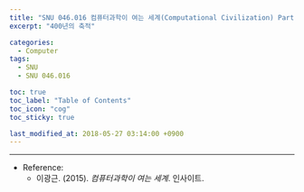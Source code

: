 ```yaml
---
title: "SNU 046.016 컴퓨터과학이 여는 세계(Computational Civilization) Part I"
excerpt: "400년의 축적"

categories:
  - Computer
tags:
  - SNU
  - SNU 046.016

toc: true 
toc_label: "Table of Contents" 
toc_icon: "cog"
toc_sticky: true 

last_modified_at: 2018-05-27 03:14:00 +0900
---
```



*** 

* Reference: 
    * 이광근. (2015). *컴퓨터과학이 여는 세계*. 인사이트.
